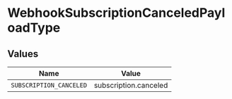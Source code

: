 # WebhookSubscriptionCanceledPayloadType


## Values

| Name                    | Value                   |
| ----------------------- | ----------------------- |
| `SUBSCRIPTION_CANCELED` | subscription.canceled   |
